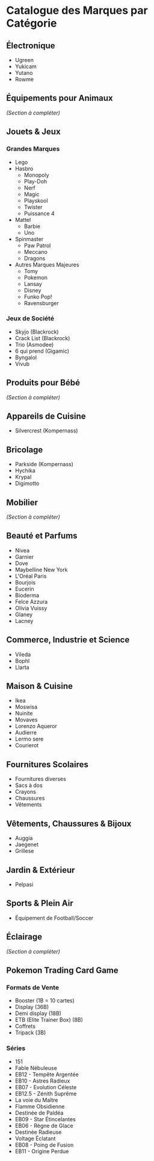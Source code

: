 # Catalogue des Marques par Catégorie

## Électronique
- Ugreen
- Yukicam
- Yutano
- Rowme

## Équipements pour Animaux
*(Section à compléter)*

## Jouets & Jeux
### Grandes Marques
- Lego
- Hasbro
  - Monopoly
  - Play-Doh
  - Nerf
  - Magic
  - Playskool
  - Twister
  - Puissance 4
- Mattel
  - Barbie
  - Uno
- Spinmaster
  - Paw Patrol
  - Meccano
  - Dragons
- Autres Marques Majeures
  - Tomy
  - Pokemon
  - Lansay
  - Disney
  - Funko Pop!
  - Ravensburger

### Jeux de Société
- Skyjo (Blackrock)
- Crack List (Blackrock)
- Trio (Asmodee)
- 6 qui prend (Gigamic)
- Byngalol
- Vivub

## Produits pour Bébé
*(Section à compléter)*

## Appareils de Cuisine
- Silvercrest (Kompernass)

## Bricolage
- Parkside (Kompernass)
- Hychika
- Krypal
- Digimotto

## Mobilier
*(Section à compléter)*

## Beauté et Parfums
- Nivea
- Garnier
- Dove
- Maybelline New York
- L'Oréal Paris
- Bourjois
- Eucerin
- Bioderma
- Felce Azzura
- Olivia Vuissy
- Glaney
- Lacney

## Commerce, Industrie et Science
- Vileda
- Bophl
- Llarta

## Maison & Cuisine
- Ikea
- Moswisa
- Nuinite
- Movaves
- Lorenzo Aqueror
- Audierre
- Lermo sere
- Courierot

## Fournitures Scolaires
- Fournitures diverses
- Sacs à dos
- Crayons
- Chaussures
- Vêtements

## Vêtements, Chaussures & Bijoux
- Auggia
- Jaegenet
- Grillese

## Jardin & Extérieur
- Pelpasi

## Sports & Plein Air
- Équipement de Football/Soccer

## Éclairage
*(Section à compléter)*

## Pokemon Trading Card Game
### Formats de Vente
- Booster (1B = 10 cartes)
- Display (36B)
- Demi display (18B)
- ETB (Elite Trainer Box) (8B)
- Coffrets
- Tripack (3B)

### Séries
- 151
- Fable Nébuleuse
- EB12 - Tempête Argentée
- EB10 - Astres Radieux
- EB07 - Evolution Céleste
- EB12.5 - Zénith Suprême
- La voie du Maître
- Flamme Obsidienne
- Destinée de Paldéa
- EB09 - Star Étincelantes
- EB06 - Règne de Glace
- Destinée Radieuse
- Voltage Éclatant
- EB08 - Poing de Fusion
- EB11 - Origine Perdue
